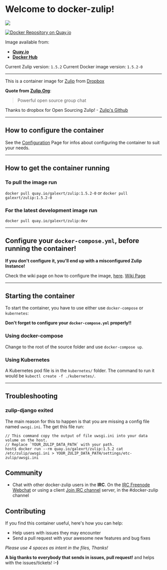 # Welcome to docker-zulip!

[![](https://images.microbadger.com/badges/image/galexrt/zulip.svg)](https://microbadger.com/images/galexrt/zulip "Get your own image badge on microbadger.com")

[![Docker Repository on Quay.io](https://quay.io/repository/galexrt/zulip/status "Docker Repository on Quay.io")](https://quay.io/repository/galexrt/zulip)

Image available from:
* [**Quay.io**](https://quay.io/repository/galexrt/zulip)
* [**Docker Hub**](https://hub.docker.com/r/galexrt/zulip)

Current Zulip version: `1.5.2`
Current Docker image version: `1.5.2-0`

***

This is a container image for [Zulip](https://zulip.org) from [Dropbox](https://blogs.dropbox.com/tech/2015/09/open-sourcing-zulip-a-dropbox-hack-week-project/)

**Quote from [Zulip.Org](https://zulip.org)**:
> Powerful open source group chat

Thanks to dropbox for Open Sourcing Zulip! - [Zulip's Github](https://github.com/zulip/zulip)

***

## How to configure the container

See the [Configuration](https://github.com/Galexrt/docker-zulip/wiki/Configuration) Page for infos about configuring the container to suit your needs.

***

## How to get the container running
### To pull the image run
`docker pull quay.io/galexrt/zulip:1.5.2-0`
or
`docker pull galexrt/zulip:1.5.2-0`

### For the latest development image run
`docker pull quay.io/galexrt/zulip:dev`

***

## **Configure your `docker-compose.yml`, before running the container!**
**If you don't configure it, you'll end up with a misconfigured Zulip Instance!**

Check the wiki page on how to configure the image, [here](https://github.com/galexrt/docker-zulip/wiki/Configuration). [Wiki Page](https://github.com/galexrt/docker-zulip/wiki/Configuration)

***

## Starting the container
To start the container, you have to use either use `docker-compose` or `kubernetes`:

**Don't forget to configure your `docker-compose.yml` properly!!**

### Using docker-compose
Change to the root of the source folder and use `docker-compose up`.

### Using Kubernetes
A Kubernetes pod file is in the `kubernetes/` folder. The command to run it would be `kubectl create -f ./kubernetes/`.

***

## Troubleshooting
### zulip-django exited
The main reason for this to happen is that you are missing a config file named `uwsgi.ini`.
The get this file run:
```
// This command copy the output of file uwsgi.ini into your data volume on the host.
// Replace `YOUR_ZULIP_DATA_PATH` with your path.
host$ docker run --rm quay.io/galexrt/zulip:1.5.2 cat /etc/zulip/uwsgi.ini > YOUR_ZULIP_DATA_PATH/settings/etc-zulip/uwsgi.ini
```

## Community

* Chat with other docker-zulip users in the **IRC**. On the [IRC Freenode Webchat](https://webchat.freenode.net) or using a client [Join IRC channel](irc://chat.freenode.net:6697/#docker-zulip) server, in the #docker-zulip channel

## Contributing

If you find this container useful, here's how you can help:

* Help users with issues they may encounter
* Send a pull request with your awesome new features and bug fixes

_Please use 4 spaces as intent in the files, Thanks!_

**A big thanks to everybody that sends in issues, pull request!** and helps with the issues/tickets! **:-)**

